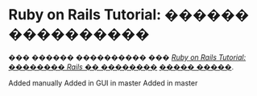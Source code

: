 # Ruby on Rails Tutorial: ������ ����������

��� ������ ���������� ���
[*Ruby on Rails Tutorial: �������� Rails �� ��������*](http://railstutorial.org/)
 [����� �����](http://michaelhartl.com/).

 Added manually
 Added in GUI in master
 Added in master